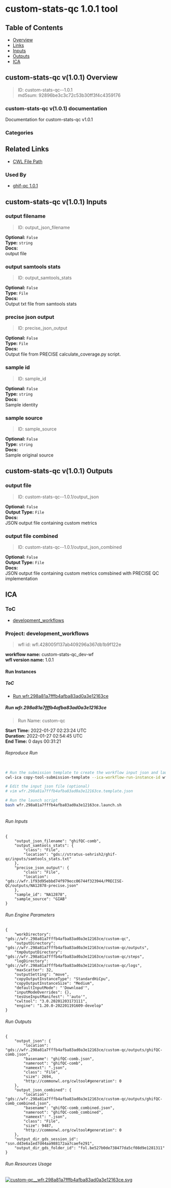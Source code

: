 
custom-stats-qc 1.0.1 tool
==========================

## Table of Contents
  
- [Overview](#custom-stats-qc-v101-overview)  
- [Links](#related-links)  
- [Inputs](#custom-stats-qc-v101-inputs)  
- [Outputs](#custom-stats-qc-v101-outputs)  
- [ICA](#ica)  


## custom-stats-qc v(1.0.1) Overview



  
> ID: custom-stats-qc--1.0.1  
> md5sum: 92896be3c3c72c53b30ff3f4c4359176

### custom-stats-qc v(1.0.1) documentation
  
Documentation for custom-stats-qc v1.0.1

### Categories
  


## Related Links
  
- [CWL File Path](../../../../../../tools/custom-stats-qc/1.0.1/custom-stats-qc__1.0.1.cwl)  


### Used By
  
- [ghif-qc 1.0.1](../../../workflows/ghif-qc/1.0.1/ghif-qc__1.0.1.md)  

  


## custom-stats-qc v(1.0.1) Inputs

### output filename



  
> ID: output_json_filename
  
**Optional:** `False`  
**Type:** `string`  
**Docs:**  
output file


### output samtools stats



  
> ID: output_samtools_stats
  
**Optional:** `False`  
**Type:** `File`  
**Docs:**  
Output txt file from samtools stats


### precise json output



  
> ID: precise_json_output
  
**Optional:** `False`  
**Type:** `File`  
**Docs:**  
Output file from PRECISE calculate_coverage.py script.


### sample id



  
> ID: sample_id
  
**Optional:** `False`  
**Type:** `string`  
**Docs:**  
Sample identity


### sample source



  
> ID: sample_source
  
**Optional:** `False`  
**Type:** `string`  
**Docs:**  
Sample original source

  


## custom-stats-qc v(1.0.1) Outputs

### output file



  
> ID: custom-stats-qc--1.0.1/output_json  

  
**Optional:** `False`  
**Output Type:** `File`  
**Docs:**  
JSON output file containing custom metrics
  


### output file combined



  
> ID: custom-stats-qc--1.0.1/output_json_combined  

  
**Optional:** `False`  
**Output Type:** `File`  
**Docs:**  
JSON output file containing custom metrics comsbined with PRECISE QC implementation
  

  


## ICA

### ToC
  
- [development_workflows](#project-development_workflows)  


### Project: development_workflows


> wfl id: wfl.428005f137ab409296a367db1b9f122e  

  
**workflow name:** custom-stats-qc_dev-wf  
**wfl version name:** 1.0.1  


#### Run Instances

##### ToC
  
- [Run wfr.298a81a7fffb4afba83ad0a3e12163ce](#run-wfr298a81a7fffb4afba83ad0a3e12163ce)  


##### Run wfr.298a81a7fffb4afba83ad0a3e12163ce



  
> Run Name: custom-qc  

  
**Start Time:** 2022-01-27 02:23:24 UTC  
**Duration:** 2022-01-27 02:54:45 UTC  
**End Time:** 0 days 00:31:21  


###### Reproduce Run


```bash

# Run the submission template to create the workflow input json and launch script            
cwl-ica copy-tool-submission-template --ica-workflow-run-instance-id wfr.298a81a7fffb4afba83ad0a3e12163ce

# Edit the input json file (optional)
# vim wfr.298a81a7fffb4afba83ad0a3e12163ce.template.json 

# Run the launch script
bash wfr.298a81a7fffb4afba83ad0a3e12163ce.launch.sh
                                    
```  


###### Run Inputs


```
{
    "output_json_filename": "ghifQC-comb",
    "output_samtools_stats": {
        "class": "File",
        "location": "gds://stratus-sehrish2/ghif-qc/inputs/samtools_stats.txt"
    },
    "precise_json_output": {
        "class": "File",
        "location": "gds://wfr.1f93d95ebbd74f979ecc06744f323944/PRECISE-QC/outputs/NA12878-precise.json"
    },
    "sample_id": "NA12878",
    "sample_source": "GIAB"
}
```  


###### Run Engine Parameters


```
{
    "workDirectory": "gds://wfr.298a81a7fffb4afba83ad0a3e12163ce/custom-qc",
    "outputDirectory": "gds://wfr.298a81a7fffb4afba83ad0a3e12163ce/custom-qc/outputs",
    "tmpOutputDirectory": "gds://wfr.298a81a7fffb4afba83ad0a3e12163ce/custom-qc/steps",
    "logDirectory": "gds://wfr.298a81a7fffb4afba83ad0a3e12163ce/custom-qc/logs",
    "maxScatter": 32,
    "outputSetting": "move",
    "copyOutputInstanceType": "StandardHiCpu",
    "copyOutputInstanceSize": "Medium",
    "defaultInputMode": "'Download'",
    "inputModeOverrides": {},
    "tesUseInputManifest": "'auto'",
    "cwltool": "3.0.20201203173111",
    "engine": "1.20.0-202201191609-develop"
}
```  


###### Run Outputs


```
{
    "output_json": {
        "location": "gds://wfr.298a81a7fffb4afba83ad0a3e12163ce/custom-qc/outputs/ghifQC-comb.json",
        "basename": "ghifQC-comb.json",
        "nameroot": "ghifQC-comb",
        "nameext": ".json",
        "class": "File",
        "size": 2694,
        "http://commonwl.org/cwltool#generation": 0
    },
    "output_json_combined": {
        "location": "gds://wfr.298a81a7fffb4afba83ad0a3e12163ce/custom-qc/outputs/ghifQC-comb_combined.json",
        "basename": "ghifQC-comb_combined.json",
        "nameroot": "ghifQC-comb_combined",
        "nameext": ".json",
        "class": "File",
        "size": 9487,
        "http://commonwl.org/cwltool#generation": 0
    },
    "output_dir_gds_session_id": "ssn.dd3e6a1ed7d44aa988172aa7caefe291",
    "output_dir_gds_folder_id": "fol.be527b0de738477da5cf08d9e1281311"
}
```  


###### Run Resources Usage
  

  
[![custom-qc__wfr.298a81a7fffb4afba83ad0a3e12163ce.svg](../../../../images/runs/tools/custom-stats-qc/1.0.1/custom-qc__wfr.298a81a7fffb4afba83ad0a3e12163ce.svg)](https://github.com/umccr/cwl-ica/raw/main/.github/catalogue/images/runs/tools/custom-stats-qc/1.0.1/custom-qc__wfr.298a81a7fffb4afba83ad0a3e12163ce.svg)  

  

